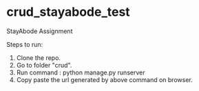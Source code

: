 # crud_stayabode_test
StayAbode Assignment

Steps to run:
1. Clone the repo.
2. Go to folder "crud".
3. Run command : python manage.py runserver
4. Copy paste the url generated by above command on browser.
